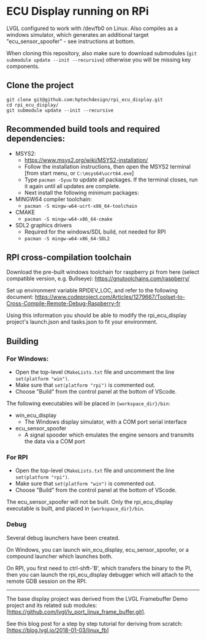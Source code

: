 # ECU Display running on RPi

LVGL configured to work with /dev/fb0 on Linux. Also compiles as a windows simulator,
which generates an additional target "ecu_sensor_spoofer" - see
instructions at bottom.

When cloning this repository, also make sure to download submodules (`git submodule update --init --recursive`) otherwise you will be missing key components.

## Clone the project
```
git clone git@github.com:hptechdesign/rpi_ecu_display.git
cd rpi_ecu_display/
git submodule update --init --recursive
```

## Recommended build tools and required dependencies: 

  - MSYS2:
    - https://www.msys2.org/wiki/MSYS2-installation/ 
    - Follow the installation instructions, then open the MSYS2 terminal [from start menu, or ```C:\msys64\ucrt64.exe```]
    - Type ```pacman -Syuu``` to update all packages. If the terminal closes, run it again until all updates are complete.
    - Next install the following minimum packages:
  - MINGW64 compiler toolchain:
    - ```pacman -S mingw-w64-ucrt-x86_64-toolchain ```
  - CMAKE
    - ```pacman -S mingw-w64-x86_64-cmake```
  - SDL2 graphics drivers 
    - Required for the windows/SDL build, not needed for RPI
    - ```pacman -S mingw-w64-x86_64-SDL2```



## RPI cross-compilation toolchain

Download the pre-built windows toolchain for raspberry pi from here (select compatible version, e.g. Bullseye):
https://gnutoolchains.com/raspberry/

Set up environment variable RPIDEV_LOC, and refer to the following document:
https://www.codeproject.com/Articles/1279667/Toolset-to-Cross-Compile-Remote-Debug-Raspberry-fr

Using this information you should be able to modify the rpi_ecu_display project's launch.json and tasks.json to fit your environment. 

## Building

### For Windows:
  - Open the top-level ```CMakeLists.txt``` file and uncomment the line
    ```set(platform "win")```. 
  - Make sure that ```set(platform "rpi")``` is commented out.
  - Choose "Build" from the control panel at the bottom of VScode.

The following executables will be placed in ```{workspace_dir}/bin```:
 - win_ecu_display
   - The Windows display simulator, with a COM port serial interface
 - ecu_sensor_spoofer
   - A signal spooder which emulates the engine sensors and transmits the data via a COM port

### For RPI
  - Open the top-level ```CMakeLists.txt``` file and uncomment the line
    ```set(platform "rpi")```. 
  - Make sure that ```set(platform "win")``` is commented out.
  - Choose "Build" from the control panel at the bottom of VScode.

The ecu_sensor_spoofer will not be built. Only the rpi_ecu_display executable is built, and placed in  ```{workspace_dir}/bin```.

### Debug
Several debug launchers have been created.

On Windows, you can launch win_ecu_display, ecu_sensor_spoofer, or a compound launcher which launches both.

On RPI, you first need to ctrl-shft-'B', which transfers the binary to the PI, then you can launch the rpi_ecu_display debugger which will attach to the remote GDB session on the RPI.

----

The base display project was derived from the LVGL Framebuffer Demo project and its related sub modules:
[https://github.com/lvgl/lv_port_linux_frame_buffer.git].

See this blog post for a step by step tutorial for deriving from scratch:
[https://blog.lvgl.io/2018-01-03/linux_fb]


